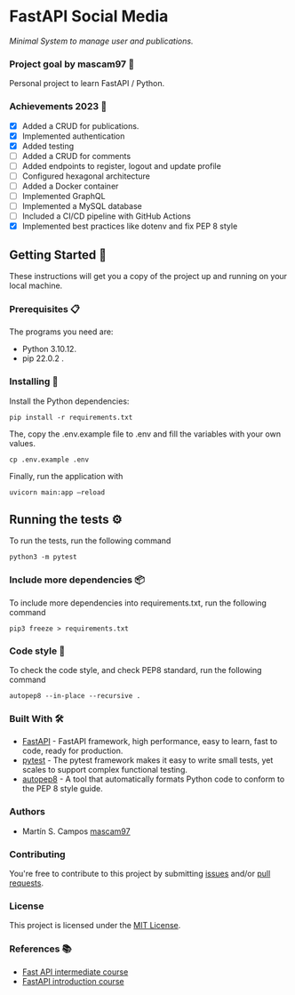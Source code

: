 # FastAPI Social Media

_Minimal System to manage user and publications._

### Project goal by mascam97 :goal_net:

Personal project to learn FastAPI / Python. 

### Achievements 2023 :star2:

- [x] Added a CRUD for publications.
- [x] Implemented authentication
- [x] Added testing
- [ ] Added a CRUD for comments
- [ ] Added endpoints to register, logout and update profile
- [ ] Configured hexagonal architecture
- [ ] Added a Docker container
- [ ] Implemented GraphQL
- [ ] Implemented a MySQL database
- [ ] Included a CI/CD pipeline with GitHub Actions
- [x] Implemented best practices like dotenv and fix PEP 8 style

## Getting Started :rocket:

These instructions will get you a copy of the project up and running on your local machine.

### Prerequisites :clipboard:

The programs you need are:

- Python 3.10.12.
- pip 22.0.2 .

### Installing 🔧

Install the Python dependencies:

```
pip install -r requirements.txt
```

The, copy the .env.example file to .env and fill the variables with your own values.

```
cp .env.example .env
```

Finally, run the application with

```
uvicorn main:app —reload
```

## Running the tests ⚙️

To run the tests, run the following command

```
python3 -m pytest
```

### Include more dependencies :package:

To include more dependencies into requirements.txt, run the following command

```
pip3 freeze > requirements.txt
```

### Code style :art:

To check the code style, and check PEP8 standard, run the following command

```
autopep8 --in-place --recursive .
```

### Built With 🛠️

-   [FastAPI](https://fastapi.tiangolo.com/) - FastAPI framework, high performance, easy to learn, fast to code, ready for production.
-   [pytest](https://docs.pytest.org/en/7.4.x/) - The pytest framework makes it easy to write small tests, yet scales to support complex functional testing.
-   [autopep8](https://pypi.org/project/autopep8/) - A tool that automatically formats Python code to conform to the PEP 8 style guide.

### Authors

-   Martín S. Campos [mascam97](https://github.com/mascam97)

### Contributing

You're free to contribute to this project by submitting [issues](https://github.com/mascam97/fastapi-social-media/issues) and/or [pull requests](https://github.com/mascam97/fastapi-social-media/pulls).

### License

This project is licensed under the [MIT License](https://choosealicense.com/licenses/mit/).

### References :books:

- [Fast API intermediate course](https://platzi.com/cursos/fastapi/)
- [FastAPI introduction course](https://platzi.com/cursos/fastapi-modularizacion-datos/)